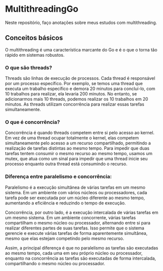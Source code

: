 # MultithreadingGo
Neste repositório, faço anotações sobre meus estudos com multithreading.

## Conceitos básicos
O multithreading é uma característica marcante do Go e é o que o torna tão rápido em sistemas robustos.

### O que são threads?
Threads são linhas de execução de processos. Cada thread é responsável por um processo específico. Por exemplo, se temos uma thread que executa um trabalho específico e demora 20 minutos para concluí-lo, com 10 trabalhos para realizar, ela levaria 200 minutos. No entanto, se adicionarmos mais 10 threads, podemos realizar os 10 trabalhos em 20 minutos. As threads utilizam concorrência para realizar essas tarefas simultaneamente.

### O que é concorrência?
Concorrência é quando threads competem entre si pelo acesso ao kernel. Em vez de uma thread ocupar totalmente o kernel, elas competem simultaneamente pelo acesso a um recurso compartilhado, permitindo a realização de tarefas distintas ao mesmo tempo. Para impedir que duas tarefas tentem consumir o mesmo recurso ao mesmo tempo, usamos um mutex, que atua como um sinal para impedir que uma thread inicie seu processo enquanto outra thread está consumindo o recurso.

### Diferença entre paralelismo e concorrência:
Paralelismo é a execução simultânea de várias tarefas em um mesmo sistema. Em um ambiente com vários núcleos ou processadores, cada tarefa pode ser executada por um núcleo diferente ao mesmo tempo, aumentando a eficiência e reduzindo o tempo de execução.

Concorrência, por outro lado, é a execução intercalada de várias tarefas em um mesmo sistema. Em um ambiente concorrente, várias tarefas compartilham o mesmo núcleo ou processador, alternando entre si para realizar diferentes partes de suas tarefas. Isso permite que o sistema gerencie e execute várias tarefas de forma aparentemente simultânea, mesmo que elas estejam competindo pelo mesmo recurso.

Assim, a principal diferença é que no paralelismo as tarefas são executadas ao mesmo tempo, cada uma em seu próprio núcleo ou processador, enquanto na concorrência as tarefas são executadas de forma intercalada, compartilhando o mesmo núcleo ou processador.
